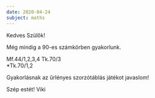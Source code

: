 ```yaml
---
date: 2020-04-24
subject: maths
---
```


Kedves Szülők!

Még mindig a 90-es számkörben gyakorlunk.

Mf.44/1,2,3,4   Tk.70/3<br />
*Tk.70/1,2

Gyakorlásnak az űrlényes  szorzótáblás játékot javaslom!

Szép estét!
Viki
